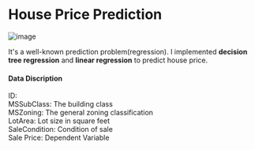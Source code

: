 # House Price Prediction

![image](https://user-images.githubusercontent.com/83788223/208398245-b1972ade-cc88-4c5a-8b08-5876131d8745.png)


It's a well-known prediction problem(regression). I implemented **decision tree regression** and **linear regression** to predict house price. 



#### Data Discription 
ID: \
MSSubClass: The building class \
MSZoning: The general zoning classification \
LotArea: Lot size in square feet \
SaleCondition: Condition of sale \
Sale Price: Dependent Variable
